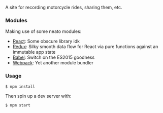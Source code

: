 A site for recording motorcycle rides, sharing them, etc.

### Modules

Making use of some neato modules:
 * [React](https://github.com/facebook/react): Some obscure library idk
 * [Redux](https://github.com/gaearon/redux): Silky smooth data flow for React via pure functions against an immutable app state
 * [Babel](https://github.com/babel/babel): Switch on the ES2015 goodness
 * [Webpack](https://github.com/webpack/webpack): Yet another module bundler

### Usage

```bash
$ npm install
```

Then spin up a dev server with:
```bash
$ npm start
```
